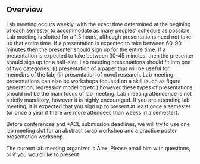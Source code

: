 ## Overview

Lab meeting occurs weekly, with the exact time determined at the begining of each semester to accommodate as many peoples' schedule as possible.
Lab meeting is slotted for a 1.5 hours, although presentations need not take up that entire time. 
If a presentation is expected to take between 60-90 minutes then the presenter should sign up for the entire time.
If a presentation is expected to take between 30-45 minutes, then the presenter should sign up for a half-slot.
Lab meeting presentations should fit into one of two categories: (i) presentation of a paper that will be useful for memebrs of the lab; (ii) presentation of novel research.
Lab meeting presentations can also be workshops focused on a skill (such as figure generation, regression modeling etc.) however these types of presentations should not be the main focus of lab meeting.
Lab meeting attendence is not strictly manditory, however it is highly encouraged. 
If you are attending lab meeting, it is expected that you sign up to present at least once a semester (or once a year if there are more attendees than weeks in a semester).

Before conferences and *ACL submission deadlines, we will try to use one lab meeting slot for an abstract swap workshop and a practice poster presentation workshop.

The current lab meeting organizer is Alex. Please email him with questions, or if you would like to present.
